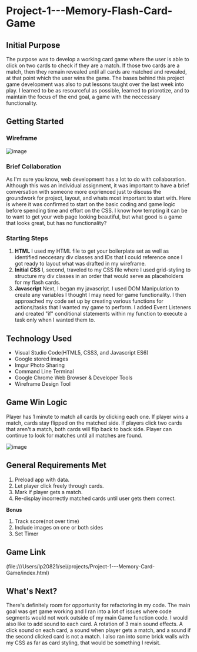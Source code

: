 # Project-1---Memory-Flash-Card-Game
## Initial Purpose
The purpose was to develop a working card game where the user is able to click on two cards to check if they are a match. If those two cards are a match, then they remain revealed until all cards are matched and revealed, at that point which the user wins the game. The bases behind this project game development was also to put lessons taught over the last week into play. I learned to be as resourceful as possible, learned to priorotize, and to maintain the focus of the end goal, a game with the neccessary functionality. 

## Getting Started
### Wireframe
![image](https://user-images.githubusercontent.com/68744076/95995845-9dc5c800-0df7-11eb-8b4f-59a0dc2b2a02.png)
### Brief Collaboration
As I'm sure you know, web development has a lot to do with collaboration. Although this was an individual assignment, it was important to have a brief conversation with someone more exprienced just to discuss the groundwork for project, layout, and whats most important to start with. Here is where it was confirmed to start on the basic coding and game logic before spending time and effort on the CSS. I know how tempting it can be to want to get your web page looking beautiful, but what good is a game that looks great, but has no functionality? 

### Starting Steps
1. **HTML** I used my HTML file to get your boilerplate set as well as identified neccesary div classes and IDs that I could reference once I got ready to layout what was drafted in my wireframe. 
2. **Initial CSS** I, second, traveled to my CSS file where I used grid-styling to structure my div classes in an order that would serve as placeholders for my flash cards.
3. **Javascript** Next, I began my javascript. I used DOM Manipulation to create any variables I thought I may need for game functionality. I then approached my code set up by creating various functions for actions/tasks that I wanted my game to perform. I added Event Listeners and created "if" conditional statements within my function to execute a task only when I wanted them to. 

## Technology Used
* Visual Studio Code(HTML5, CSS3, and Javascript ES6)
* Google stored images
* Imgur Photo Sharing
* Command Line Terminal
* Google Chrome Web Browser & Developer Tools
* Wireframe Design Tool
## Game Win Logic
Player has 1 minute to match all cards by clicking each one. If player wins a match, cards stay flipped on the matched side. If players click two cards that aren't a match, both cards will flip back to back side. Player can continue to look for matches until all matches are found. 

![image](https://user-images.githubusercontent.com/68744076/96012305-9a3b3c80-0e09-11eb-9bbb-3187454d1b79.png)

## General Requirements Met
1) Preload app with data.
2) Let player click freely through cards.
3) Mark if player gets a match.
4) Re-display incorrectly matched cards until user gets them correct. 

**Bonus**

1) Track score(not over time)
2) Include images on one or both sides
3) Set Timer

## Game Link
(file:///Users/lp20821/sei/projects/Project-1---Memory-Card-Game/index.html)

## What's Next?
There's definitely room for opportunity for refactoring in my code.  The main goal was get game working and I ran into a lot of issues where code segments would not work outside of my main Game function code. I would also like to add sound to each card. A rotation of 3 main sound effects. A click sound on each card, a sound when player gets a match, and a sound if the second clicked card is not a match. I also ran into some brick walls with my CSS as far as card styling, that would be something I revisit. 

